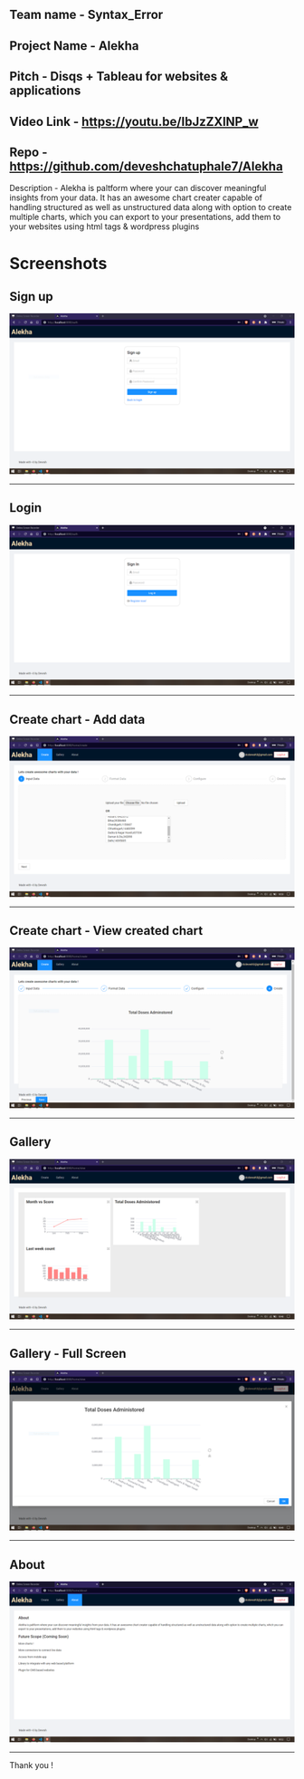 ## Team name - Syntax_Error

## Project Name - Alekha

## Pitch - Disqs + Tableau for websites & applications


## Video Link - https://youtu.be/IbJzZXlNP_w


## Repo - https://github.com/deveshchatuphale7/Alekha

Description - Alekha is paltform where your can discover meaningful insights from your data. It has 
an awesome chart creater capable of handling structured as well as unstructured data along with option to 
create multiple charts, which you can export to your presentations, add them to your websites using html tags & wordpress plugins

# Screenshots

## Sign up 
![Sign up](./screenshots/signupPNG.PNG?raw=true "Title")

-------

## Login
![Login](./screenshots/signin.PNG?raw=true "Title")

-------

## Create chart - Add data
![Add data](./screenshots/create1.PNG?raw=true "Title")

-------

## Create chart - View created chart
![View created chart](./screenshots/create2.PNG?raw=true "Title")

-------

## Gallery 
![View created chart](./screenshots/Gallery.PNG?raw=true "Title")

-------

## Gallery - Full Screen 
![Full Screen](./screenshots/Gallery1.PNG?raw=true "Title")

-------

## About 
![About](./screenshots/about.PNG?raw=true "Title")

-------

Thank you !
